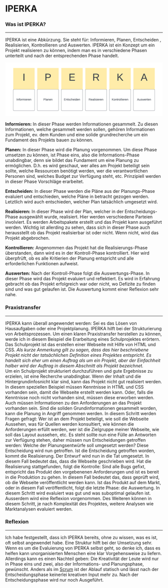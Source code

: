 # IPERKA

### Was ist IPERKA?
------
 IPERKA ist eine Abkürzung. Sie steht für: Informieren, Planen, Entscheiden , Realisierien, Kontrollieren und Auswerten. IPERKA ist ein Konzept um ein Projekt realisieren zu können, indem man es in verschiedene Phasen unterteilt und nach der entsprechenden Phase handelt. 

 ![IPERKA](../anhaenge/IPERKA.png)

**Informieren:** In dieser Phase werden Informationen gesammelt. Zu diesen Informationen, welche gesammelt werden sollen, gehören Informationen zum Projekt, ev. dem Kunden und eine solide grundrecherche um ein Fundament des Projekts bauen zu können. 

**Planen:** In dieser Phase wird die Planung vorgenommen. Um diese Phase umsetzen zu können, ist Phase eins, also die Informations-Phase unabdingbar, denn sie bildet das Fundament um eine Planung zu ermöglichen. D.h. es wird geschaut, wer alles am Projekt beteiligt sein sollte, welche Ressourcen benötigt werden, wer die verantwortlichen Personen sind, welches Budget zur Verfügung steht, etc. Prinzipiell werden in dieser Phase Vorschläge erarbeitet. 

**Entscheiden:** In dieser Phase werden die Pläne aus der Planungs-Phase evaluiert und entschieden, welche Pläne in betracht gezogen werden. Letztlich wird auch entschieden, welcher Plan tatsächlich umgesetzt wird. 

**Realisieren:** In dieser Phase wird der Plan, welcher in der Entscheidungs-Phase ausgewählt wurde, realisiert. Hier werden verschiedene Parteien involviert. Es werden Arbeitspakete erstellt und das Projekt kann ausgeführt werden. Wichtig ist allerding zu sehen, dass sich in dieser Phase auch herausstellt ob das Projekt realisierbar ist oder nicht. Wenn nicht, wird das Projekt abgebrochen. 

**Kontrollieren:** Angenommen das Projekt hat die Realisierungs-Phase überstanden, dann wird es in der Kontroll-Phase kontrolliert. Hier wird überpfrüft, ob es alle Kritierien der Planung entspricht und alle erforderlichen Funktionen aufweist. 

**Auswerten:** Nach der Kontroll-Phase folgt die Auswertungs-Phase. In dieser Phase wird das Projekt evaluiert und reflektiert. Es wird in Erfahrung gebracht ob das Projekt erfolgreich war oder nicht, wo Defizite zu finden sind und was gut gelaufen ist. Die Auswertung kommt einer Reflexion sehr nahe. 

### Praxistransfer
-------
IPERKA kann überall angewendet werden: Sei es das Lösen von Hausaufgaben oder eine Projektplanung. IPERKA hilft bei der Strukturierung von Arbeitsprozessen. Um einen klaren Praxistransfer herstellen zu können, werde ich in diesem Beispiel die Erarbeitung eines Schulprojektes erörtern. Das Schulprojekt ist das erstellen einer Webseite mit Hilfe von HTML und CSS.
*Als kurze Anmerkung gilt zu sagen, dass das hier beschriebene Projekt nicht der tatsächlichen Definition eines Projektes entspricht. Es handelt sich eher um einen Auftrag als um ein Projekt, aber der Einfachheit halber wird der Auftrag in diesem Abschnitt als Projekt bezeichnet.*  
Um ein Schulprojekt strukturiert durchzuführen und gute Ergebnisse zu erzielen, ist eine Recherche unabdingbar. Wenn der Inhalt und die Hintergrundinfosnicht klar sind, kann das Projekt nicht gut realisiert werden. In diesem speziellen Beispiel müssen Kenntnisse in HTML und CSS vorhanden sein, damit die Webseite erstellt werden kann. Oder, falls die Kenntnisse noch nicht vorhanden sind, müssen diese erworben werden. Auch müssen Informationen zu den Anforderungen an das Projekt vorhanden sein. 
Sind die soliden Grundinformationen gesammelt worden, kann die Planung in Angriff genommen werden. In diesem Schritt werden Fragen gefragt: Wer ist an dem Projekt beteiligt, wie soll die Webseite Aussehen, was für Quellen werden konsultiert, wie können die Anforderungen erfüllt werden, wer ist die Zielgruppe meiner Webseite, wie soll das Layout aussehen, etc.
Es steht sollte nun eine Fülle an Antworten zur Verfügung stehen, daher müssen nun Entscheidungen getroffen werden: Welche der Planungsentwürfe soll umgesetzt werden? Diese Entscheidung wird nun getroffen. 
Ist die Entscheidung getroffen worden, kommt die Realisierung. Der Entwurf wird nun in die Tat umgesetzt. In diesem Fall bedeutet das, dass die Webseite geschrieben wird. 
Hat die Realisierung stattgefunden, folgt die Kontrolle: Sind alle Bugs gefixt, entspricht das Produkt den vorgebenenen Anforderungen und ist es bereit in die Produktion zu gehen. In diesem Fall bedeutet das, dass geprüft wird, ob die Webseite veröffentlicht werden kann. 
Ist das Produkt auf dem Markt, oder in diesem Fall veröffentlicht, folgt die letzte Phase: die Auswertung. In diesem Schritt wird evaluiert was gut und was suboptimal gelaufen ist. Ausserdem wird eine Reflexion vorgenommen. Des Weiteren können in diesem Schritt, je nach Komplexität des Projektes, weitere Analysen wie Marktanalysen evaluiert werden. 

### Reflexion
-------
Ich habe festgestellt, dass ich IPERKA bereits, ohne zu wissen, was es ist, oft selbst angewendet habe. Eine Struktur hilft bei der Umsetzung sehr. 
Wenn es um die Evaluierung von IPERKA selbst geht, so denke ich, dass es helfen kann unorganisierten Menschen eine klar Vorgehensweise zu liefern. Allerdings kann es einen Nachteil geben: Die Kreativität der Leute wird nur in Phase eins und zwei, also der Informations- und Planungsphase, gewünscht. Anders als im [Scrum](projektmanagement.md) ist der Ablauf statisch und lässt nach der Entscheidungsphase keinerlei kreativen Input mehr zu. Nach der Entscheidungsphase wird nur noch Ausgeführt. 

